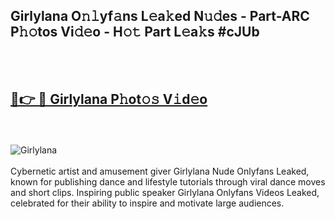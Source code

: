 <h2>Girlylana O𝚗𝚕yf𝚊ns L𝚎a𝚔ed N𝚞𝚍es - Part-ARC P𝚑𝚘tos Vi𝚍𝚎o - H𝚘𝚝 Part L𝚎a𝚔s #cJUb</h2>
<br>
<br>
<h2><a href="https://sinosizo.online/live/video.php?q=girlylana">🔗👉 🔴 Girlylana P𝚑ot𝚘𝚜 V𝚒d𝚎o</a></h2>
<br>
<br>
<a href="https://sinosizo.online/live/video.php?q=girlylana" rel="nofollow" data-target="animated-image.originalLink"><img src="https://i.imgur.com/0qMVB7G.gif" alt="Girlylana" style="max-width: 100%; display: inline-block;" data-target="animated-image.originalImage"></a>
</div>
<br>
<br>
Cybernetic artist and amusement giver Girlylana Nude Onlyfans Leaked, known for publishing dance and lifestyle tutorials through viral dance moves and short clips. Inspiring public speaker Girlylana Onlyfans Videos Leaked, celebrated for their ability to inspire and motivate large audiences.  
<br>